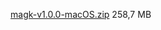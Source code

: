 [magk-v1.0.0-macOS.zip](https://mega.nz/file/DdFC0Daa#lsK6C87r9wzfwe5PBKcJFp_G_nwCdysPHBo5Ub-IVwA) 258,7 MB
